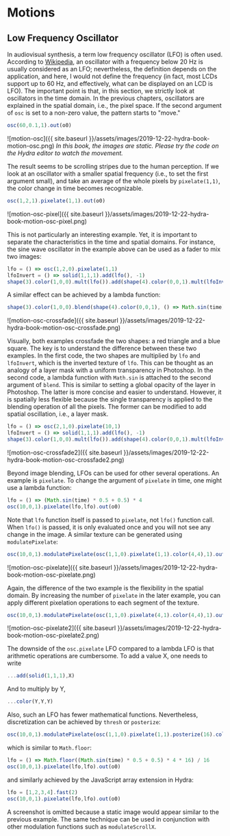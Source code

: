 Motions
========

Low Frequency Oscillator
--------

In audiovisual synthesis, a term low frequency oscillator (LFO) is often used. According to [Wikipedia](https://en.wikipedia.org/wiki/Low-frequency_oscillation), an oscillator with a frequency below 20 Hz is usually considered as an LFO; nevertheless, the definition depends on the application, and here, I would not define the frequency (in fact, most LCDs support up to 60 Hz, and effectively, what can be displayed on an LCD is LFO). The important point is that, in this section, we strictly look at oscillators in the time domain. In the previous chapters, oscillators are explained in the spatial domain, i.e., the pixel space. If the second argument of `osc` is set to a non-zero value, the pattern starts to "move."

```javascript
osc(60,0.1,1).out(o0)
```

![motion-osc]({{ site.baseurl }}/assets/images/2019-12-22-hydra-book-motion-osc.png)
*In this book, the images are static. Please try the code on the Hydra editor to watch the movement.*

The result seems to be scrolling stripes due to the human perception. If we look at an oscillator with a smaller spatial frequency (i.e., to set the first argument small), and take an average of the whole pixels by `pixelate(1,1)`, the color change in time becomes recognizable.

```javascript
osc(1,2,1).pixelate(1,1).out(o0)
```

![motion-osc-pixel]({{ site.baseurl }}/assets/images/2019-12-22-hydra-book-motion-osc-pixel.png)

This is not particularly an interesting example. Yet, it is important to separate the characteristics in the time and spatial domains. For instance, the sine wave oscillator in the example above can be used as a fader to mix two images:

```javascript
lfo = () => osc(1,2,0).pixelate(1,1)
lfoInvert = () => solid(1,1,1).add(lfo(), -1)
shape(3).color(1,0,0).mult(lfo()).add(shape(4).color(0,0,1).mult(lfoInvert()),1).out(o0)
```

A similar effect can be achieved by a lambda function:

```javascript
shape(3).color(1,0,0).blend(shape(4).color(0,0,1), () => Math.sin(time) * 0.5 + 0.5).out(o0)
```

![motion-osc-crossfade]({{ site.baseurl }}/assets/images/2019-12-22-hydra-book-motion-osc-crossfade.png)

Visually, both examples crossfade the two shapes: a red triangle and a blue square. The key is to understand the difference between these two examples. In the first code, the two shapes are multiplied by `lfo` and `lfoInvert`, which is the inverted texture of `lfo`. This can be thought as an analogy of a layer mask with a uniform transparency in Photoshop. In the second code, a lambda function with `Math.sin` is attached to the second argument of `blend`. This is similar to setting a global opacity of the layer in Photoshop. The latter is more concise and easier to understand. However, it is spatially less flexible because the single transparency is applied to the blending operation of all the pixels. The former can be modified to add spatial oscillation, i.e., a layer mask.

```javascript
lfo = () => osc(2,1,0).pixelate(10,1)
lfoInvert = () => solid(1,1,1).add(lfo(), -1)
shape(3).color(1,0,0).mult(lfo()).add(shape(4).color(0,0,1).mult(lfoInvert()),1).out(o0)
```

![motion-osc-crossfade2]({{ site.baseurl }}/assets/images/2019-12-22-hydra-book-motion-osc-crossfade2.png)

Beyond image blending, LFOs can be used for other several operations. An example is `pixelate`. To change the argument of `pixelate` in time, one might use a lambda function:

```javascript
lfo = () => (Math.sin(time) * 0.5 + 0.5) * 4
osc(10,0,1).pixelate(lfo,lfo).out(o0)
```

Note that `lfo` function itself is passed to `pixelate`, not `lfo()` function call. When `lfo()` is passed, it is only evaluated once and you will not see any change in the image. A similar texture can be generated using `modulatePixelate`:

```javascript
osc(10,0,1).modulatePixelate(osc(1,1,0).pixelate(1,1).color(4,4),1).out(o0)
```

![motion-osc-pixelate]({{ site.baseurl }}/assets/images/2019-12-22-hydra-book-motion-osc-pixelate.png)

Again, the difference of the two example is the flexibility in the spatial domain. By increasing the number of `pixelate` in the later example, you can apply different pixelation operations to each segment of the texture.

```javascript
osc(10,0,1).modulatePixelate(osc(1,1,0).pixelate(4,1).color(4,4),1).out(o0)
```

![motion-osc-pixelate2]({{ site.baseurl }}/assets/images/2019-12-22-hydra-book-motion-osc-pixelate2.png)

The downside of the `osc.pixelate` LFO compared to a lambda LFO is that arithmetic operations are cumbersome. To add a value X, one needs to write

```javascript
...add(solid(1,1,1),X)
```

And to multiply by Y,

```javascript
...color(Y,Y,Y)
```

Also, such an LFO has fewer mathematical functions. Nevertheless, discretization can be achieved by `thresh` or `posterize`:

```javascript
osc(10,0,1).modulatePixelate(osc(1,1,0).pixelate(1,1).posterize(16).color(4,4),1).out(o0)
```

which is similar to `Math.floor`:

```javascript
lfo = () => Math.floor((Math.sin(time) * 0.5 + 0.5) * 4 * 16) / 16
osc(10,0,1).pixelate(lfo,lfo).out(o0)
```

and similarly achieved by the JavaScript array extension in Hydra:

```javascript
lfo = [1,2,3,4].fast(2)
osc(10,0,1).pixelate(lfo,lfo).out(o0)
```

A screenshot is omitted because a static image would appear similar to the previous example. The same technique can be used in conjunction with other modulation functions such as `modulateScrollX`.